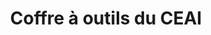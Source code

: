 ---
title: Coffre à outils du CEAI
layout: ceai-docum
short-title: Documentation-CEAI
permalink: /ceai-cqen-documentation
---